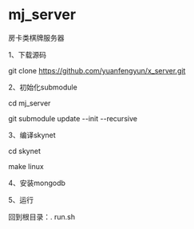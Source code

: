 # mj_server
房卡类棋牌服务器

1、下载源码

  git clone https://github.com/yuanfengyun/x_server.git

2、初始化submodule

  cd mj_server

  git submodule update --init --recursive

3、编译skynet

  cd skynet

  make linux

4、安装mongodb

5、运行

  回到根目录：. run.sh
